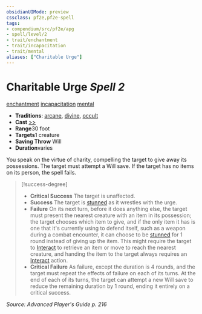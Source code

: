 ```yaml
---
obsidianUIMode: preview
cssclass: pf2e,pf2e-spell
tags:
- compendium/src/pf2e/apg
- spell/level/2
- trait/enchantment
- trait/incapacitation
- trait/mental
aliases: ["Charitable Urge"]
---
```

# Charitable Urge *Spell 2*   
[enchantment](/rules/traits/enchantment.md)  [incapacitation](/rules/traits/incapacitation.md)  [mental](/rules/traits/mental.md)  

- **Traditions**: [arcane](/rules/traits/arcane.md), [divine](/rules/traits/divine.md), [occult](/rules/traits/occult.md)
- **Cast** [>>](/rules/core-rulebook/chapter-9-playing-the-game.md#Actions "Two-Action") 
- **Range**30 foot
- **Targets**1 creature
- **Saving Throw** Will
- **Duration**varies

You speak on the virtue of charity, compelling the target to give away its possessions. The target must attempt a Will save. If the target has no items on its person, the spell fails.

> [!success-degree] 
> - **Critical Success** The target is unaffected.
> - **Success** The target is [stunned](/rules/conditions.md#Stunned) as it wrestles with the urge.
> - **Failure** On its next turn, before it does anything else, the target must present the nearest creature with an item in its possession; the target chooses which item to give, and if the only item it has is one that it's currently using to defend itself, such as a weapon during a combat encounter, it can choose to be [stunned](/rules/conditions.md#Stunned) for 1 round instead of giving up the item. This might require the target to [Interact](/rules/actions/interact.md) to retrieve an item or move to reach the nearest creature, and handing the item to the target always requires an [Interact](/rules/actions/interact.md) action.
> - **Critical Failure** As failure, except the duration is 4 rounds, and the target must repeat the effects of failure on each of its turns. At the end of each of its turns, the target can attempt a new Will save to reduce the remaining duration by 1 round, ending it entirely on a critical success.

*Source: Advanced Player's Guide p. 216*